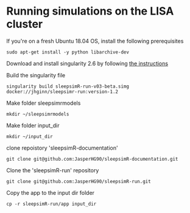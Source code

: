 # Running simulations on the LISA cluster

If you're on a fresh Ubuntu 18.04 OS, install the following prerequisites

```shell
sudo apt-get install -y python libarchive-dev
```

Download and install singularity 2.6 by following [the instructions](https://sylabs.io/guides/2.6/user-guide/quick_start.html#quick-installation-steps)

Build the singularity file

```shell
singularity build sleepsimR-run-v03-beta.simg docker://jhginn/sleepsimr-run:version-1.2
```

Make folder sleepsimrmodels

```shell
mkdir ~/sleepsimrmodels
```

Make folder input_dir

```shell
mkdir ~/input_dir
```

clone repoistory 'sleepsimR-documentation'

```shell
git clone git@github.com:JasperHG90/sleepsimR-documentation.git
```

Clone the 'sleepsimR-run' repository

```shell
git clone git@github.com:JasperHG90/sleepsimR-run.git
```

Copy the app to the input dir folder

```shell
cp -r sleepsimR-run/app input_dir
```
